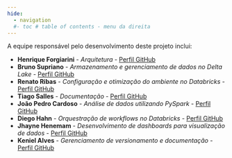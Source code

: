 ```yaml
---
hide:
  - navigation
  #- toc # table of contents - menu da direita
---
```


A equipe responsável pelo desenvolvimento deste projeto inclui:

- **Henrique Forgiarini** - *Arquitetura* - [Perfil GitHub](https://github.com/HenriqueSilva29)
- **Bruno Supriano** - *Armazenamento e gerenciamento de dados no Delta Lake* - [Perfil GitHub](https://github.com/BrunoSupriano)
- **Renato Ribas** - *Configuração e otimização do ambiente no Databricks* - [Perfil GitHub](https://github.com/RenatoRibas)
- **Tiago Salles** - *Documentação* - [Perfil GitHub](https://github.com/TiagoS4)
- **João Pedro Cardoso** - *Análise de dados utilizando PySpark* - [Perfil GitHub](https://github.com/jpdarabas)
- **Diego Hahn** - *Orquestração de workflows no Databricks* - [Perfil GitHub](https://github.com/DiegoHahn)
- **Jhayne Henemam** - *Desenvolvimento de dashboards para visualização de dados* - [Perfil GitHub](https://github.com/JhayneK)
- **Keniel Alves** - *Gerenciamento de versionamento e documentação* - [Perfil GitHub](https://github.com/KenielDev)